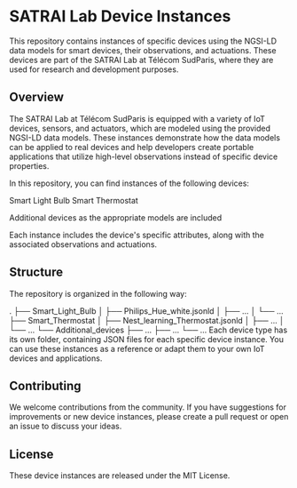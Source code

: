 # SATRAI Lab Device Instances
This repository contains instances of specific devices using the NGSI-LD data models for smart devices, their observations, and actuations. These devices are part of the SATRAI Lab at Télécom SudParis, where they are used for research and development purposes.

## Overview
The SATRAI Lab at Télécom SudParis is equipped with a variety of IoT devices, sensors, and actuators, which are modeled using the provided NGSI-LD data models. These instances demonstrate how the data models can be applied to real devices and help developers create portable applications that utilize high-level observations instead of specific device properties.

In this repository, you can find instances of the following devices:

Smart Light Bulb
Smart Thermostat

Additional devices as the appropriate models are included

Each instance includes the device's specific attributes, along with the associated observations and actuations.

## Structure
The repository is organized in the following way:

.
├── Smart_Light_Bulb
│   ├── Philips_Hue_white.jsonld
│   ├── ...
│   └── ...
├── Smart_Thermostat
│   ├── Nest_learning_Thermostat.jsonld
│   ├── ...
│   └── ...
└── Additional_devices
    ├── ...
    ├── ...
    └── ...
Each device type has its own folder, containing JSON files for each specific device instance. You can use these instances as a reference or adapt them to your own IoT devices and applications.

## Contributing
We welcome contributions from the community. If you have suggestions for improvements or new device instances, please create a pull request or open an issue to discuss your ideas.

## License
These device instances are released under the MIT License.